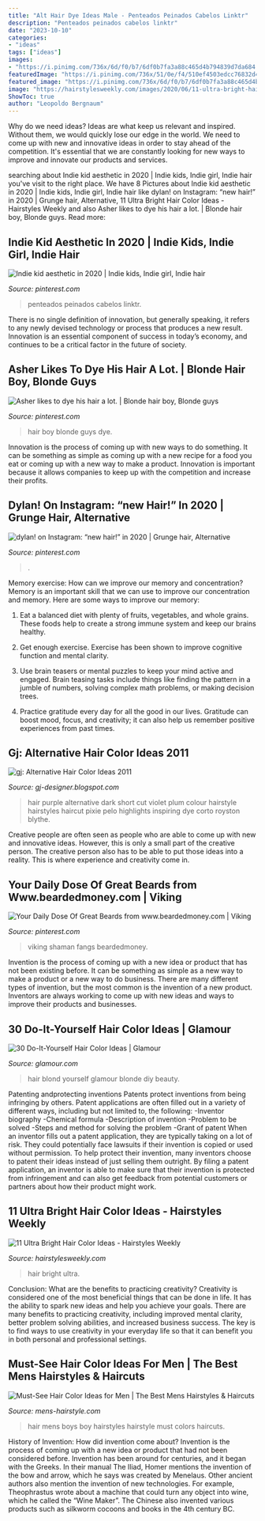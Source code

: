 ```yaml
---
title: "Alt Hair Dye Ideas Male - Penteados Peinados Cabelos Linktr"
description: "Penteados peinados cabelos linktr"
date: "2023-10-10"
categories:
- "ideas"
tags: ["ideas"]
images:
- "https://i.pinimg.com/736x/6d/f0/b7/6df0b7fa3a88c465d4b794839d7da684.jpg"
featuredImage: "https://i.pinimg.com/736x/51/0e/f4/510ef4503edcc76832d4b6095485e2b5.jpg"
featured_image: "https://i.pinimg.com/736x/6d/f0/b7/6df0b7fa3a88c465d4b794839d7da684.jpg"
image: "https://hairstylesweekly.com/images/2020/06/11-ultra-bright-hair-color-ideas-7.jpg"
ShowToc: true
author: "Leopoldo Bergnaum"
---
```



Why do we need ideas?
Ideas are what keep us relevant and inspired. Without them, we would quickly lose our edge in the world. We need to come up with new and innovative ideas in order to stay ahead of the competition. It's essential that we are constantly looking for new ways to improve and innovate our products and services.

	

		
searching about Indie kid aesthetic in 2020 | Indie kids, Indie girl, Indie hair you've visit to the right place. We have 8 Pictures about Indie kid aesthetic in 2020 | Indie kids, Indie girl, Indie hair like dylan! on Instagram: “new hair!” in 2020 | Grunge hair, Alternative, 11 Ultra Bright Hair Color Ideas - Hairstyles Weekly and also Asher likes to dye his hair a lot. | Blonde hair boy, Blonde guys. Read more:
		
    
## Indie Kid Aesthetic In 2020 | Indie Kids, Indie Girl, Indie Hair

<img loading=lazy src="https://i.pinimg.com/736x/6d/f0/b7/6df0b7fa3a88c465d4b794839d7da684.jpg" onerror="this.onerror=null;this.src='https://tse2.mm.bing.net/th?id=OIP.jj-i9KlNd9AUzrY7qt_asAHaNJ&amp;pid=15.1';" alt="Indie kid aesthetic in 2020 | Indie kids, Indie girl, Indie hair">

_Source: pinterest.com_

>penteados peinados cabelos linktr. 

	

There is no single definition of innovation, but generally speaking, it refers to any newly devised technology or process that produces a new result. Innovation is an essential component of success in today’s economy, and continues to be a critical factor in the future of society.

    
## Asher Likes To Dye His Hair A Lot. | Blonde Hair Boy, Blonde Guys

<img loading=lazy src="https://i.pinimg.com/originals/2f/a6/d6/2fa6d6fb9b3efb8f68042e3cb3c58d2e.jpg" onerror="this.onerror=null;this.src='https://tse1.mm.bing.net/th?id=OIP.93KU7QyDAZbZ0GFrbv5MFAHaKb&amp;pid=15.1';" alt="Asher likes to dye his hair a lot. | Blonde hair boy, Blonde guys">

_Source: pinterest.com_

>hair boy blonde guys dye. 

	

Innovation is the process of coming up with new ways to do something. It can be something as simple as coming up with a new recipe for a food you eat or coming up with a new way to make a product. Innovation is important because it allows companies to keep up with the competition and increase their profits.

    
## Dylan! On Instagram: “new Hair!” In 2020 | Grunge Hair, Alternative

<img loading=lazy src="https://i.pinimg.com/736x/31/87/86/31878674767facbfa1b7f8f288762ee1.jpg" onerror="this.onerror=null;this.src='https://tse1.mm.bing.net/th?id=OIP.e3JzG3NGIvIhVmK2TV8pQgHaJQ&amp;pid=15.1';" alt="dylan! on Instagram: “new hair!” in 2020 | Grunge hair, Alternative">

_Source: pinterest.com_

>. 

	

Memory exercise: How can we improve our memory and concentration?
Memory is an important skill that we can use to improve our concentration and memory. Here are some ways to improve our memory:
1. Eat a balanced diet with plenty of fruits, vegetables, and whole grains. These foods help to create a strong immune system and keep our brains healthy.

2. Get enough exercise. Exercise has been shown to improve cognitive function and mental clarity.

3. Use brain teasers or mental puzzles to keep your mind active and engaged. Brain teasing tasks include things like finding the pattern in a jumble of numbers, solving complex math problems, or making decision trees.

4. Practice gratitude every day for all the good in our lives. Gratitude can boost mood, focus, and creativity; it can also help us remember positive experiences from past times.

    
## Gj: Alternative Hair Color Ideas 2011

<img loading=lazy src="http://4.bp.blogspot.com/-ByACZmys7XM/TXTE08EOtQI/AAAAAAAAAIU/PBr0Ocaflh8/s1600/royston_blythe_hair_color_purple-2.jpg" onerror="this.onerror=null;this.src='https://tse4.mm.bing.net/th?id=OIP.i5Ceq2dKQGXpl8WRliIbfAAAAA&amp;pid=15.1';" alt="gj: Alternative Hair Color Ideas 2011">

_Source: gj-designer.blogspot.com_

>hair purple alternative dark short cut violet plum colour hairstyle hairstyles haircut pixie pelo highlights inspiring dye corto royston blythe. 

	

Creative people are often seen as people who are able to come up with new and innovative ideas. However, this is only a small part of the creative person. The creative person also has to be able to put those ideas into a reality. This is where experience and creativity come in.

    
## Your Daily Dose Of Great Beards ️from Www.beardedmoney.com | Viking

<img loading=lazy src="https://i.pinimg.com/736x/51/0e/f4/510ef4503edcc76832d4b6095485e2b5.jpg" onerror="this.onerror=null;this.src='https://tse3.mm.bing.net/th?id=OIP.jGXU32n4XDZlivLfhCvE0gHaKS&amp;pid=15.1';" alt="Your Daily Dose Of Great Beards ️from www.beardedmoney.com | Viking">

_Source: pinterest.com_

>viking shaman fangs beardedmoney. 

	

Invention is the process of coming up with a new idea or product that has not been existing before. It can be something as simple as a new way to make a product or a new way to do business. There are many different types of invention, but the most common is the invention of a new product. Inventors are always working to come up with new ideas and ways to improve their products and businesses.

    
## 30 Do-It-Yourself Hair Color Ideas | Glamour

<img loading=lazy src="https://media.glamour.com/photos/56959c68d9dab9ff41b2f778/master/h_1025,c_limit/beauty-2015-03-03-diy-hair-ideas-main.jpg" onerror="this.onerror=null;this.src='https://tse1.mm.bing.net/th?id=OIP.SJVJVzBm-1DLwQAXtPYQvgHaLH&amp;pid=15.1';" alt="30 Do-It-Yourself Hair Color Ideas | Glamour">

_Source: glamour.com_

>hair blond yourself glamour blonde diy beauty. 

	

Patenting andprotecting inventions
Patents protect inventions from being infringing by others. Patent applications are often filled out in a variety of different ways, including but not limited to, the following: 
-Inventor biography 
-Chemical formula 
-Description of invention 
-Problem to be solved 
-Steps and method for solving the problem 
-Grant of patent 
When an inventor fills out a patent application, they are typically taking on a lot of risk. They could potentially face lawsuits if their invention is copied or used without permission. To help protect their invention, many inventors choose to patent their ideas instead of just selling them outright. By filing a patent application, an inventor is able to make sure that their invention is protected from infringement and can also get feedback from potential customers or partners about how their product might work.

    
## 11 Ultra Bright Hair Color Ideas - Hairstyles Weekly

<img loading=lazy src="https://hairstylesweekly.com/images/2020/06/11-ultra-bright-hair-color-ideas-7.jpg" onerror="this.onerror=null;this.src='https://tse3.mm.bing.net/th?id=OIP.YhQR-QHYlzCpXhAfMOA2YwHaJQ&amp;pid=15.1';" alt="11 Ultra Bright Hair Color Ideas - Hairstyles Weekly">

_Source: hairstylesweekly.com_

>hair bright ultra. 

	

Conclusion: What are the benefits to practicing creativity?
Creativity is considered one of the most beneficial things that can be done in life. It has the ability to spark new ideas and help you achieve your goals. There are many benefits to practicing creativity, including improved mental clarity, better problem solving abilities, and increased business success. The key is to find ways to use creativity in your everyday life so that it can benefit you in both personal and professional settings.

    
## Must-See Hair Color Ideas For Men | The Best Mens Hairstyles &amp; Haircuts

<img loading=lazy src="http://www.mens-hairstyle.com/wp-content/uploads/2017/01/12.Hair-Color-for-Men.jpg" onerror="this.onerror=null;this.src='https://tse4.mm.bing.net/th?id=OIP.qpPVEmoT7jAso9VZbTs3jQHaLH&amp;pid=15.1';" alt="Must-See Hair Color Ideas for Men | The Best Mens Hairstyles &amp; Haircuts">

_Source: mens-hairstyle.com_

>hair mens boys boy hairstyles hairstyle must colors haircuts. 

	

History of Invention: How did invention come about?
Invention is the process of coming up with a new idea or product that had not been considered before. Invention has been around for centuries, and it began with the Greeks. In their manual The Iliad, Homer mentions the invention of the bow and arrow, which he says was created by Menelaus. Other ancient authors also mention the invention of new technologies. For example, Theophrastus wrote about a machine that could turn any object into wine, which he called the “Wine Maker”. The Chinese also invented various products such as silkworm cocoons and books in the 4th century BC.

